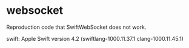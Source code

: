 # websocket

Reproduction code that SwiftWebSocket does not work.

swift: Apple Swift version 4.2 (swiftlang-1000.11.37.1 clang-1000.11.45.1)

